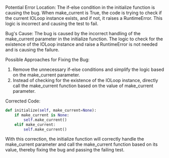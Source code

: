 Potential Error Location: The if-else condition in the initialize function is causing the bug. When make_current is True, the code is trying to check if the current IOLoop instance exists, and if not, it raises a RuntimeError. This logic is incorrect and causing the test to fail.

Bug's Cause:
The bug is caused by the incorrect handling of the make_current parameter in the initialize function. The logic to check for the existence of the IOLoop instance and raise a RuntimeError is not needed and is causing the failure.

Possible Approaches for Fixing the Bug:
1. Remove the unnecessary if-else conditions and simplify the logic based on the make_current parameter.
2. Instead of checking for the existence of the IOLoop instance, directly call the make_current function based on the value of make_current parameter.

Corrected Code:
```python
def initialize(self, make_current=None):
    if make_current is None:
        self.make_current()
    elif make_current:
        self.make_current()
```

With this correction, the initialize function will correctly handle the make_current parameter and call the make_current function based on its value, thereby fixing the bug and passing the failing test.
